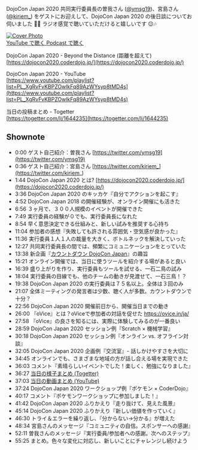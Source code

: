 DojoCon Japan 2020 共同実行委員長の曽我さん ([@ymsg19](https://twitter.com/ymsg19))、宮島さん ([@kiriem_](https://twitter.com/kiriem_)) をゲストにお迎えして、DojoCon Japan 2020 の後日談についてお伺いました 🎤👥 ラジオ感覚で聴いていただけると嬉しいです 😌🎶

<div class='episode-cover'>
  <a href='https://www.youtube.com/watch?v=TsVtvvwKlKk&list=PL94GDfaSQTmJxxnapafkApHYgQUJ6ABUU&index=22'
     target='_blank' rel='noopenner'>
    <img src='/podcasts/22.jpg' alt='Cover Photo'>
  </a>
  <div class='btn-cover'>
    <a class='btn-blue' href='https://www.youtube.com/watch?v=TsVtvvwKlKk&list=PL94GDfaSQTmJxxnapafkApHYgQUJ6ABUU&index=22' target='_blank' rel='noopenner'><i class='fa fa-youtube'></i> YouTube で聴く </a>
    <a class='btn-blue' href='https://podcasters.spotify.com/pod/show/coderdojo-japan/episodes/022---DojoCon-Japan-2020-euhiui' target='_blank' rel='noopenner'><i class='fas fa-podcast'></i> Podcast で聴く </a>
  </div>
</div>

DojoCon Japan 2020 - Beyond the Distance (距離を超えて)   
[https://dojocon2020.coderdojo.jp/](https://dojocon2020.coderdojo.jp/)

DojoCon Japan 2020 - YouTube   
[https://www.youtube.com/playlist?list=PL_XgRvFvKBPZOwlkFq89AzWYsyp8tMD4s](https://www.youtube.com/playlist?list=PL_XgRvFvKBPZOwlkFq89AzWYsyp8tMD4s)

当日の投稿まとめ - Togetter   
[https://togetter.com/li/1644235](https://togetter.com/li/1644235)


## Shownote

- 0:00 ゲスト自己紹介：曽我さん [https://twitter.com/ymsg19](https://twitter.com/ymsg19)
- 0:36 ゲスト自己紹介：宮島さん [https://twitter.com/kiriem_](https://twitter.com/kiriem_)
- 1:44 DojoCon Japan 2020 とは? [https://dojocon2020.coderdojo.jp/](https://dojocon2020.coderdojo.jp/)
- 3:36 DojoCon Japan 2020 のキッカケ『自分でアクションを起こす』
- 4:52 DojoCon Japan 2018 の開催経験が、オンライン開催にも活きた
- 6:56 ３ヶ月で、３００人規模のイベントが開催できた
- 7:49 実行委員の経験が０でも、実行委員長になれた
- 8:54 早く意思決定できる仕組みと、新しい試みを推奨する心持ち
- 11:04 参加者の感想『失敗しても許される雰囲気・空気感が良かった』
- 11:36 実行委員１人１人の裁量を大きく、ボトルネックを解決していった
- 12:27 共同実行委員長の間では、頻繁にコミュニケーションをとっていた
- 13:38 新企画『[カウントダウン DojoCon Japan](https://www.youtube.com/playlist?list=PL_XgRvFvKBPa_Z5hiRAK4sJcRWqCD8eV_)』の趣旨
- 15:21 オンライン開催では、当日に使うツールを紹介する場があると良い
- 16:39 盛り上がりを作り、実行委員もツールを試せる、一石二鳥の試み
- 18:04 実行委員の目線でも、他のチームの動きが見渡せて、一石三鳥！？
- 19:38 DojoCon Japan 2020 の実行委員は７５名以上。全体は３回のみ
- 21:07 全体ミーティングの発言者は少数、聴く人が多数。カウントダウンで十分？
- 22:56 DojoCon Japan 2020 開催前日から、開催当日までの動き
- 26:00 『oVice』とは？oViceで参加者の対話を促せた https://ovice.in/ja/
- 27:58 『oVice』の良さを知るには、実際に体験してみるのが一番良い
- 28:59 DojoCon Japan 2020 セッション例『Scratch × 機械学習』
- 30:18 DojoCon Japan 2020 セッション例『オンライン vs. オフライン対談』
- 32:05 DojoCon Japan 2020 企画例『交流室』- 話しかけやすさを大切に
- 34:45 オンラインでも、さまざまな地域の方が話し合える場を実現できた
- 36:03 コメント『素晴らしいイベントでした！楽しく、勉強になりました』
- 36:27 [当日の様子まとめ (Togetter)](https://togetter.com/li/1644235)
- 37:03 [当日の動画まとめ (YouTube)](https://www.youtube.com/playlist?list=PL_XgRvFvKBPZOwlkFq89AzWYsyp8tMD4s)
- 37:24 DojoCon Japan 2020 ワークショップ例『ポケモン × CoderDojo』
- 40:17 コメント『ポケモンワークショップに参加しました！』
- 41:42 DojoCon Japan 2020 ふりかえり『走り抜けて、見えた風景』
- 45:14 DojoCon Japan 2020 ふりかえり『新しい価値を作っていく』
- 46:30 トライ＆エラーを繰り返し、『分からない→分かる』が増えた
- 48:34 宮島さんのメッセージ『コミュニティの自信。スポンサーへの感謝』
- 52:11 曽我さんのメッセージ『実行委員/参加者への感謝。次へのステップ』
- 55:25 まとめ。色々な変化に対応し、新しいことにチャレンジし続けよう
